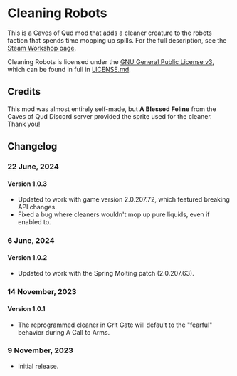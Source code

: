 # Cleaning Robots

This is a Caves of Qud mod that adds a cleaner creature to the robots faction that spends time mopping up spills. For the full description, see the [Steam Workshop page](https://steamcommunity.com/sharedfiles/filedetails/?id=3077616001).

Cleaning Robots is licensed under the [GNU General Public License v3](http://www.gnu.org/licenses/agpl.html), which can be found in full in [LICENSE.md](LICENSE.md).

## Credits

This mod was almost entirely self-made, but **A Blessed Feline** from the Caves of Qud Discord server provided the sprite used for the cleaner. Thank you!

## Changelog

### 22 June, 2024
#### Version 1.0.3
* Updated to work with game version 2.0.207.72, which featured breaking API changes.
* Fixed a bug where cleaners wouldn't mop up pure liquids, even if enabled to.

### 6 June, 2024
#### Version 1.0.2
* Updated to work with the Spring Molting patch (2.0.207.63).

### 14 November, 2023
#### Version 1.0.1
* The reprogrammed cleaner in Grit Gate will default to the "fearful" behavior during A Call to Arms.

### 9 November, 2023
* Initial release.
